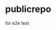 # publicrepo
for e2e test






















































































































































































































































































































































































































































































































































































































































































































































































































































































































































































































































































































































































































































































































































































































































































































































































































































































































































































































































































































































































































































































































































































































































































































































































































































































































































































































































































































































































































































































